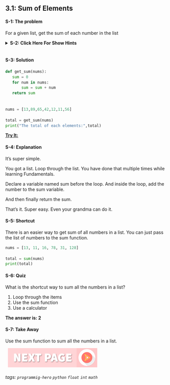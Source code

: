 
## 3.1: Sum of Elements

#### S-1: The problem
For a given list, get the sum of each number in the list

<details>
 <summary><b>S-2: Click Here For Show Hints</b></summary>
   <p>Should be simple for you. Declare a sum variable. Then just loop through the list and add it to the sum. 
</p>
 </details>
<br>

#### S-3: Solution
```python
def get_sum(nums):
   sum = 0
   for num in nums:
       sum = sum + num
   return sum
 
 
nums = [13,89,65,42,12,11,56]
 
total = get_sum(nums)
print("The total of each elements:",total)
```
**[Try It:](/https://play.google.com/store/apps/details?id=com.learnprogramming.codecamp)**

#### S-4: Explanation
It’s super simple. 

You got a list. Loop through the list. You have done that multiple times while learning Fundamentals. 

Declare a variable named sum before the loop. And inside the loop, add the number to the sum variable. 

And then finally return the sum.

That’s it. 
Super easy. Even your grandma can do it.

#### S-5: Shortcut
There is an easier way to get sum of all numbers in a list. You can just pass the list of numbers to the sum function.

```python
nums = [13, 11, 16, 78, 31, 128]

total = sum(nums)
print(total)
```

#### S-6: Quiz
What is the shortcut way to sum all the numbers in a list?

1. Loop through the items
2. Use the sum function
3. Use a calculator


**The answer is: 2**

#### S-7: Take Away
Use the sum function to sum all the numbers in a list.

&nbsp;
[![Next Page](../assets/next-button.png)](Coin-sum.md)
&nbsp;

###### tags: `programmig-hero` `python` `float` `int` `math` 